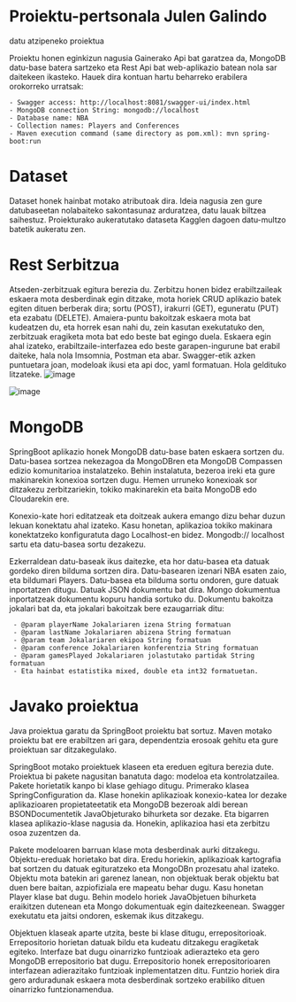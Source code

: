 # Proiektu-pertsonala Julen Galindo
 datu atzipeneko proiektua

Proiektu honen eginkizun nagusia Gainerako Api bat garatzea da, MongoDB datu-base batera sartzeko eta Rest Api bat web-aplikazio batean nola sar daitekeen ikasteko.
Hauek dira kontuan hartu beharreko erabilera orokorreko urratsak:

    - Swagger access: http://localhost:8081/swagger-ui/index.html
    - MongoDB connection String: mongodb://localhost
    - Database name: NBA
    - Collection names: Players and Conferences
    - Maven execution command (same directory as pom.xml): mvn spring-boot:run

# Dataset

Dataset honek hainbat motako atributoak dira. Ideia nagusia zen gure datubaseetan nolabaiteko sakontasunaz arduratzea, datu lauak biltzea saihestuz. Proiekturako aukeratutako dataseta Kagglen dagoen datu-multzo batetik aukeratu zen.

# Rest Serbitzua
Atseden-zerbitzuak egitura berezia du. Zerbitzu honen bidez erabiltzaileak eskaera mota desberdinak egin ditzake, mota horiek CRUD aplikazio batek egiten dituen berberak dira; sortu (POST), irakurri (GET), eguneratu (PUT) eta ezabatu (DELETE). Amaiera-puntu bakoitzak eskaera mota bat kudeatzen du, eta horrek esan nahi du, zein kasutan exekutatuko den, zerbitzuak eragiketa mota bat edo beste bat egingo duela. Eskaera egin ahal izateko, erabiltzaile-interfazea edo beste garapen-ingurune bat erabil daiteke, hala nola Imsomnia, Postman eta abar. Swagger-etik azken puntuetara joan, modeloak ikusi eta api doc, yaml formatuan. Hola geldituko litzateke.
![image](https://github.com/julengalin/proiektu-pertsonala/assets/114486026/aad586b1-112f-4cbe-88a0-29700793c3e1)

![image](https://github.com/julengalin/proiektu-pertsonala/assets/114486026/24cb259d-de56-4909-bdbf-c6d417141aed)

# MongoDB

SpringBoot aplikazio honek MongoDB datu-base baten eskaera sortzen du. Datu-basea sortzea nekezagoa da MongoDBren eta MongoDB Compassen edizio komunitarioa instalatzeko. Behin instalatuta, bezeroa ireki eta gure makinarekin konexioa sortzen dugu. Hemen urruneko konexioak sor ditzakezu zerbitzariekin, tokiko makinarekin eta baita MongoDB edo Cloudarekin ere.

Konexio-kate hori editatzeak eta doitzeak aukera emango dizu behar duzun lekuan konektatu ahal izateko. Kasu honetan, aplikazioa tokiko makinara konektatzeko konfiguratuta dago Localhost-en bidez. Mongodb:// localhost sartu eta datu-basea sortu dezakezu.

Ezkerraldean datu-baseak ikus daitezke, eta hor datu-basea eta datuak gordeko diren bilduma sortzen dira. Datu-basearen izenari NBA esaten zaio, eta bildumari Players. Datu-basea eta bilduma sortu ondoren, gure datuak inportatzen ditugu. Datuak JSON dokumentu bat dira. Mongo dokumentua inportatzeak dokumentu kopuru handia sortuko du. Dokumentu bakoitza jokalari bat da, eta jokalari bakoitzak bere ezaugarriak ditu:

     - @param playerName Jokalariaren izena String formatuan
     - @param lastName Jokalariaren abizena String formatuan
     - @param team Jokalariaren ekipoa String formatuan
     - @param conference Jokalariaren konferentzia String formatuan
     - @param gamesPlayed Jokalariaren jolastutako partidak String formatuan
     - Eta hainbat estatistika mixed, double eta int32 formatuetan.

# Javako proiektua

Java proiektua garatu da SpringBoot proiektu bat sortuz. Maven motako proiektu bat ere erabiltzen ari gara, dependentzia erosoak gehitu eta gure proiektuan sar ditzakegulako.

SpringBoot motako proiektuek klaseen eta ereduen egitura berezia dute. Proiektua bi pakete nagusitan banatuta dago: modeloa eta kontrolatzailea. Pakete horietatik kanpo bi klase gehiago ditugu. Primerako klasea SpringConfiguration da. Klase honekin aplikazioak konexio-katea lor dezake aplikazioaren propietateetatik eta MongoDB bezeroak aldi berean BSONDocumentetik JavaObjeturako bihurketa sor dezake. Eta bigarren klasea aplikazio-klase nagusia da. Honekin, aplikazioa hasi eta zerbitzu osoa zuzentzen da.

Pakete modeloaren barruan klase mota desberdinak aurki ditzakegu. Objektu-ereduak horietako bat dira. Eredu horiekin, aplikazioak kartografia bat sortzen du datuak egituratzeko eta MongoDBn prozesatu ahal izateko. Objektu mota batekin ari garenez lanean, non objektuak berak objektu bat duen bere baitan, azpiofiziala ere mapeatu behar dugu. Kasu honetan Player klase bat dugu. Behin modelo horiek JavaObjetuen bihurketa eraikitzen dutenean eta Mongo dokumentuak egin daitezkeenean. Swagger exekutatu eta jaitsi ondoren, eskemak ikus ditzakegu.

Objektuen klaseak aparte utzita, beste bi klase ditugu, errepositorioak. Errepositorio horietan datuak bildu eta kudeatu ditzakegu eragiketak egiteko. Interfaze bat dugu oinarrizko funtzioak adierazteko eta gero MongoDB errepositorio bat dugu. Errepositorio honek errepositorioaren interfazean adierazitako funtzioak inplementatzen ditu. Funtzio horiek dira gero arduradunak eskaera mota desberdinak sortzeko erabiliko dituen oinarrizko funtzionamendua.

